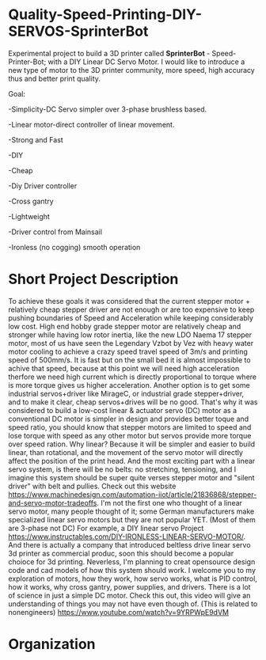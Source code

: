 # Quality-Speed-Printing-DIY-SERVOS-SprinterBot
Experimental project to build a 3D printer called **SprinterBot** - Speed-Printer-Bot; with a DIY Linear DC Servo Motor. I would like to introduce a new type of motor to the 3D printer community, more speed, high accuracy thus and better print quality.

Goal: 

-Simplicity-DC Servo simpler over 3-phase brushless based.

-Linear motor-direct controller of linear movement.

-Strong and Fast

-DIY

-Cheap

-Diy Driver controller

-Cross gantry

-Lightweight

-Driver control from Mainsail

-Ironless (no cogging) smooth operation

# Short Project Description 

To achieve these goals it was considered that the current stepper motor + relatively cheap stepper driver are not enough or are too expensive to keep pushing boundaries of Speed and Acceleration while keeping considerably low cost. High end hobby grade stepper motor are relatively cheap and stronger while having low rotor inertia, like the new LDO Naema 17 stepper motor, most of us have seen the Legendary Vzbot by Vez with heavy water motor cooling to achieve a crazy speed travel speed of 3m/s and printing speed of 500mm/s. It is fast but on the small bed it is almost impossible to achive that speed, because at this point we will need high acceleration therfore we need high current which is directly proportional to torque where is more torque gives us higher acceleration. Another option is to get some industrial servos+driver like MirageC, or industrial grade stepper+driver, and to make it clear, cheap servos+drives will be no good. That's why it was considered to build a low-cost linear & actuator servo (DC) motor as a conventional DC motor is simpler in design and provides better toque and speed ratio, you should know that stepper motors are limited to speed and lose torque with speed as any other motor but servos provide more torque over speed ration. 
Why linear? Because it will be simpler and easier to build linear, than rotational, and the movement of the servo motor will directly affect the position of the print head. And the most exciting part with a linear servo system, is there will be no belts: no stretching, tensioning, and I imagine this system should be super quite verses stepper motor and "silent driver" with belt and pullies. Check out this website https://www.machinedesign.com/automation-iiot/article/21836868/stepper-and-servo-motor-tradeoffs. I'm not the first one who thought of a linear servo motor, many people thought of it; some German manufacturers make specialized linear servo motors but they are not popular YET. (Most of them are 3-phase not DC) For example, a DIY linear servo Project https://www.instructables.com/DIY-IRONLESS-LINEAR-SERVO-MOTOR/. 
And there is actually a company that introduced beltless drive linear servo 3d printer as commercial produc, soon this should become a popular choioce for 3d printing. Neverless, I'm planning to creat opensource design code and cad models of how this system should work.
I welcome you to my exploration of motors, how they work, how servo works, what is PID control, how it works, why cross gantry, power supplies, and drivers. There is a lot of science in just a simple DC motor. Check this out, this video will give an understanding of things you may not have even though of. (This is related to nonengineers) https://www.youtube.com/watch?v=9YRPWpE9dVM

# Organization

